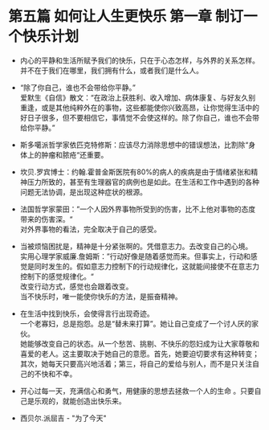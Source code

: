 # 第五篇 如何让人生更快乐 第一章 制订一个快乐计划
- 内心的平静和生活所赋予我们的快乐，只在于心态怎样，与外界的关系怎样。并不在于我们在哪里，我们拥有什么，或者我们是什么人。  
- “除了你自己，谁也不会带给你平静。”  
爱默生《自信》散文：“在政治上获胜利、收入增加、病体康复、与好友久别重逢，或是其他纯粹外在的事物，这些都能使你兴致高昂，让你觉得生活中的好日子很多，但不要相信它，事情觉不会使这样的。除了你自己，谁也不会带给你平静。”
- 斯多噶派哲学家依匹克特修斯：应该尽力消除思想中的错误想法，比割除“身体上的肿瘤和脓疮“还重要。
- 坎贝.罗宾博士：约翰.霍普金斯医院有80%的病人的疾病是由于情绪紧张和精神压力所致的，甚至有生理器官的病例也是如此。在生活和工作中遇到的各种问题无法协调，是出现这种症状的根源。      
- 法国哲学家蒙田：”一个人因外界事物所受到的伤害，比不上他对事物的态度带来的伤害深。“    
对外界事物的看法，完全取决于自己的感受。  
- 当被烦恼困扰是，精神是十分紧张啊的。凭借意志力。去改变自己的心境。  
实用心理学家威廉.詹姆斯：”行动好像是随着感觉而来。但事实上，行动和感觉是同时发生的。假如意志力控制下的行动规律化，这就能间接使不在意志力控制下的感觉规律化。“   
改变行动方式，感觉也会跟着改变。  
当不快乐时，唯一能使你快乐的方法，是振奋精神。  

- 在生活中找到快乐，会使得言行出现奇迹。     
一个老寡妇，总是抱怨。总是“替未来打算”。她让自己变成了一个讨人厌的家伙。   
她能够改变自己的状态。从一个愁苦、挑剔、不快乐的怨妇成为让大家尊敬和喜爱的老人。这主要取决于她自己的意愿。首先，她要迫切要求有这种转变；其次，她每天只要高兴地活着；第三，将自己的爱给与别人，而不是只关注自己的不快和不幸。
- 开心过每一天，充满信心和勇气，用健康的思想去拯救一个人的生命 。只要自己是乐观的，就能创造出快乐来。

- 西贝尔.派屈吉 - "为了今天"